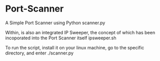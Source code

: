 # Port-Scanner
A Simple Port Scanner using Python
scanner.py

Within, is also an integrated IP Sweeper, the concept of which has been incoporated into the Port Scanner itself
ipsweeper.sh

To run the script, install it on your linux machine, go to the specific directory, and enter ./scanner.py *<ip address>*
